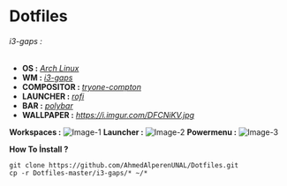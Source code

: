# Dotfiles
###### i3-gaps :

- **OS :** [*Arch Linux*](https://www.archlinux.org/) 
- **WM :** [*i3-gaps*](https://github.com/Airblader/i3)
- **COMPOSITOR :** [*tryone-compton*](https://github.com/tryone144/compton)
- **LAUNCHER :** [*rofi*](https://github.com/davatorium/rofi)
- **BAR :** [*polybar*](https://github.com/polybar/polybar)
- **WALLPAPER :** *https://i.imgur.com/DFCNiKV.jpg*


**Workspaces :**
![Image-1](https://i.imgur.com/C9RDMju.jpg)
**Launcher :**
![Image-2](https://i.imgur.com/nzpD9IO.png)
**Powermenu :**
![Image-3](https://i.imgur.com/SdEldkA.png)

**How To İnstall ?**
```
git clone https://github.com/AhmedAlperenUNAL/Dotfiles.git
cp -r Dotfiles-master/i3-gaps/* ~/*
```
